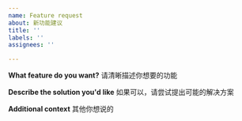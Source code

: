 ```yaml
---
name: Feature request
about: 新功能建议
title: ''
labels: ''
assignees: ''

---
```


**What feature do you want?**
请清晰描述你想要的功能


**Describe the solution you'd like**
如果可以，请尝试提出可能的解决方案


**Additional context**
其他你想说的
